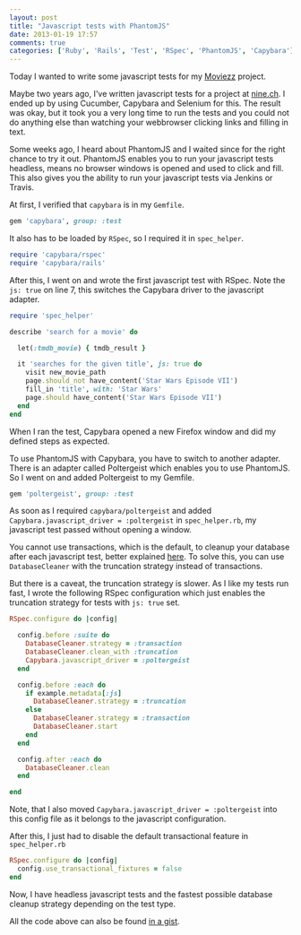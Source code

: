 ```yaml
---
layout: post
title: "Javascript tests with PhantomJS"
date: 2013-01-19 17:57
comments: true
categories: ['Ruby', 'Rails', 'Test', 'RSpec', 'PhantomJS', 'Capybara']
---
```


Today I wanted to write some javascript tests for my [Moviezz](https://github.com/luxflux/Moviez) project.

Maybe two years ago, I've written javascript tests for a project at [nine.ch](http://nine.ch).
I ended up by using Cucumber, Capybara and Selenium for this. The result was okay, but it took you a very long time to run the tests
and you could not do anything else than watching your webbrowser clicking links and filling in text.

Some weeks ago, I heard about PhantomJS and I waited since for the right chance to try it out.
PhantomJS enables you to run your javascript tests headless, means no browser windows is opened and used to click and fill.
This also gives you the ability to run your javascript tests via Jenkins or Travis.

<!-- more -->

At first, I verified that ```capybara``` is in my ```Gemfile```.

```ruby Gemfile
gem 'capybara', group: :test
```

It also has to be loaded by ```RSpec```, so I required it in ```spec_helper```.
```ruby spec/spec_helper.rb
require 'capybara/rspec'
require 'capybara/rails'
```

After this, I went on and wrote the first javascript test with RSpec.
Note the ```js: true``` on line 7, this switches the Capybara driver to the javascript adapter.

```ruby spec/integration/search_movie_spec.rb
require 'spec_helper'

describe 'search for a movie' do

  let(:tmdb_movie) { tmdb_result }

  it 'searches for the given title', js: true do
    visit new_movie_path
    page.should_not have_content('Star Wars Episode VII')
    fill_in 'title', with: 'Star Wars'
    page.should have_content('Star Wars Episode VII')
  end
end
```

When I ran the test, Capybara opened a new Firefox window and did my defined steps as expected.

To use PhantomJS with Capybara, you have to switch to another adapter.
There is an adapter called Poltergeist which enables you to use PhantomJS.
So I went on and added Poltergeist to my Gemfile.

```ruby Gemfile
gem 'poltergeist', group: :test
```

As soon as I required ```capybara/poltergeist``` and added ```Capybara.javascript_driver = :poltergeist``` in ```spec_helper.rb```, my javascript test passed without opening a window.

You cannot use transactions, which is the default, to cleanup your database after each javascript test, better explained [here](https://github.com/jnicklas/capybara#transactions-and-database-setup).
To solve this, you can use ```DatabaseCleaner``` with the truncation strategy instead of transactions.

But there is a caveat, the truncation strategy is slower.
As I like my tests run fast, I wrote the following RSpec configuration which just enables the truncation strategy
for tests with ```js: true``` set.

```ruby spec/support/javascript.rb
RSpec.configure do |config|

  config.before :suite do
    DatabaseCleaner.strategy = :transaction
    DatabaseCleaner.clean_with :truncation
    Capybara.javascript_driver = :poltergeist
  end

  config.before :each do
    if example.metadata[:js]
      DatabaseCleaner.strategy = :truncation
    else
      DatabaseCleaner.strategy = :transaction
      DatabaseCleaner.start
    end
  end

  config.after :each do
    DatabaseCleaner.clean
  end

end
```

Note, that I also moved ```Capybara.javascript_driver = :poltergeist``` into this config file as it belongs to the javascript configuration.

After this, I just had to disable the default transactional feature in ```spec_helper.rb```
```ruby spec_helper.rb
RSpec.configure do |config|
  config.use_transactional_fixtures = false
end
```

Now, I have headless javascript tests and the fastest possible database cleanup strategy depending on the test type.

All the code above can also be found [in a gist](https://gist.github.com/4573914).
